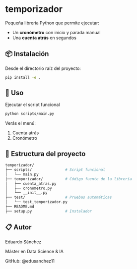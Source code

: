 # temporizador

Pequeña librería Python que permite ejecutar:
- Un **cronómetro** con inicio y parada manual
- Una **cuenta atrás** en segundos

## 📦 Instalación

Desde el directorio raíz del proyecto:

```bash
pip install -e .
```

## 🚀 Uso
Ejecutar el script funcional

```bash
python scripts/main.py
```
Verás el menú:
1. Cuenta atrás
2. Cronómetro

## 🔧 Estructura del proyecto
```bash
temporizador/
├── scripts/               # Script funcional
│   └── main.py
├── temporizador/          # Código fuente de la librería
│   ├── cuenta_atras.py
│   ├── cronometro.py
│   └── __init__.py
├── test/                  # Pruebas automáticas
│   └── test_temporizador.py
├── README.md
├── setup.py               # Instalador
```
## 📋 Autor

Eduardo Sánchez

Máster en Data Science & IA

GitHub: @edusanchez11
